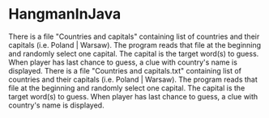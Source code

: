 # HangmanInJava

There is a file "Countries and capitals" containing list of countries and their capitals (i.e. Poland | Warsaw). 
The program reads that file at the beginning and randomly select one capital. The capital is the target word(s) to guess. 
When player has last chance to guess, a clue with country's name is displayed.
There is a file "Countries and capitals.txt" containing list of countries and their capitals (i.e. Poland | Warsaw). The program reads that file at the beginning and randomly select one capital. 
The capital is the target word(s) to guess. When player has last chance to guess, a clue with country's name is displayed.
